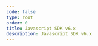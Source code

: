 ```yaml
---
code: false
type: root
order: 0
title: Javascript SDK v6.x
description: Javascript SDK v6.x
---
```

<RedirectToFirstChild />
